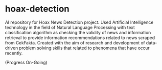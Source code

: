 # hoax-detection
AI repository for Hoax News Detection project. Used Artificial Intelligence technology in the field of Natural Language Processing with text classification algorithm as checking the validity of news and information retrieval to provide information recommendations related to news scraped from CekFakta. Created with the aim of research and development of data-driven problem solving skills that related to phenomena that have occur recently.

(Progress On-Going)
